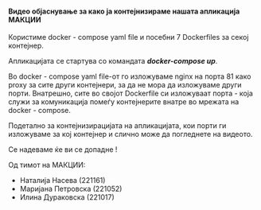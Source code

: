#### Видео објаснување за како ја контејнизираме нашата апликација МАКЦИИ

Користиме docker - compose yaml file и посебни 7 Dockerfiles за секој контејнер.

Апликацијата се стартува со командата ***docker-compose up***.

Во docker - compose yaml file-от го изложуваме nginx на порта 81 како proxy за сите други контејнери, 
за да не мора да изложуваме други порти. Внатрешно, сите во својот Dockerfile си изложуваат порта - која служи за 
комуникација помеѓу контејнерите внатре во мрежата на docker - compose. 

Подетално за контејнизирацијата на апликацијата, кои порти ги изложуваме за кој контејнер и слично може да погледнете на видеото. 

Се надеваме ќе ви се допадне !

Од тимот на МАКЦИИ: 
- Наталија Насева (221161)
- Маријана Петровска (221052)
- Илина Дураковска (221017)
